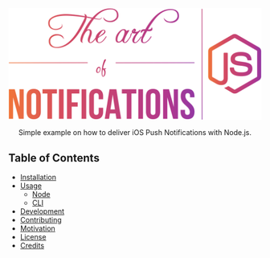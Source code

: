 <p align="center">
  <a href="">
    <img alt="Logo" src="logo.png" width="700px">
  </a>
</p>

<p align="center">
   Simple example on how to deliver iOS Push Notifications with Node.js.
</p>

## Table of Contents

- [Installation](#installation)
- [Usage](#usage)
  - [Node](#node)
  - [CLI](#cli)
- [Development](#development)
- [Contributing](#contributing)
- [Motivation](#motivation)
- [License](#license)
- [Credits](#credits)
